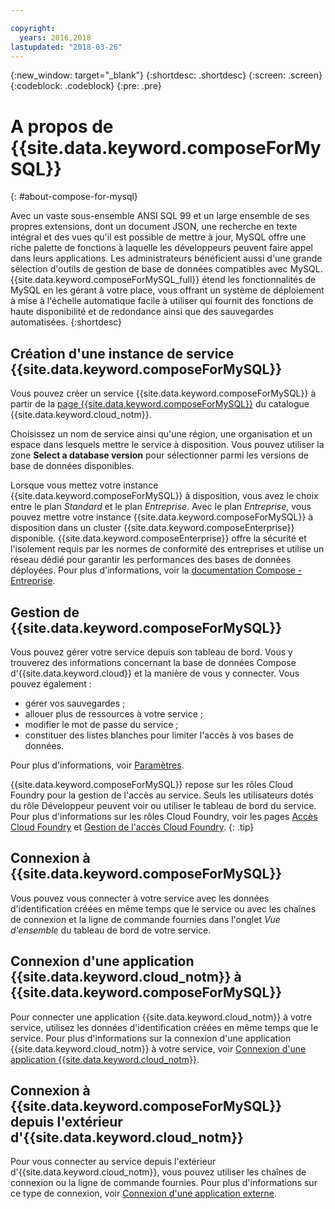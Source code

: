 ```yaml
---

copyright:
  years: 2016,2018
lastupdated: "2018-03-26"
---
```


{:new_window: target="_blank"}
{:shortdesc: .shortdesc}
{:screen: .screen}
{:codeblock: .codeblock}
{:pre: .pre}

# A propos de {{site.data.keyword.composeForMySQL}}
{: #about-compose-for-mysql}

Avec un vaste sous-ensemble ANSI SQL 99 et un large ensemble de ses propres extensions, dont un document JSON, une recherche en texte intégral et des vues qu'il est possible de mettre à jour, MySQL offre une riche palette de fonctions à laquelle les développeurs peuvent faire appel dans leurs applications. Les administrateurs bénéficient aussi d'une grande sélection d'outils de gestion de base de données compatibles avec MySQL. {{site.data.keyword.composeForMySQL_full}} étend les fonctionnalités de MySQL en les gérant à votre place, vous offrant un système de déploiement à mise à l'échelle automatique facile à utiliser qui fournit des fonctions de haute disponibilité et de redondance ainsi que des sauvegardes automatisées.
{:shortdesc}

## Création d'une instance de service {{site.data.keyword.composeForMySQL}}

Vous pouvez créer un service {{site.data.keyword.composeForMySQL}} à partir de la [page {{site.data.keyword.composeForMySQL}}](https://console.{DomainName}/catalog/services/compose-for-mysql/) du catalogue {{site.data.keyword.cloud_notm}}.

Choisissez un nom de service ainsi qu'une région, une organisation et un espace dans lesquels mettre le service à disposition. Vous pouvez utiliser la zone **Select a database version** pour sélectionner parmi les versions de base de données disponibles.

Lorsque vous mettez votre instance {{site.data.keyword.composeForMySQL}} à disposition, vous avez le choix entre le plan *Standard* et le plan *Entreprise*. Avec le plan *Entreprise*, vous pouvez mettre votre instance {{site.data.keyword.composeForMySQL}} à disposition dans un cluster {{site.data.keyword.composeEnterprise}} disponible. {{site.data.keyword.composeEnterprise}} offre la sécurité et l'isolement requis par les normes de conformité des entreprises et utilise un réseau dédié pour garantir les performances des bases de données déployées. Pour plus d'informations, voir la [documentation Compose - Entreprise](../ComposeEnterprise/index.html).

## Gestion de {{site.data.keyword.composeForMySQL}}

Vous pouvez gérer votre service depuis son tableau de bord. Vous y trouverez des informations concernant la base de données Compose d'{{site.data.keyword.cloud}} et la manière de vous y connecter. Vous pouvez également :
- gérer vos sauvegardes ;
- allouer plus de ressources à votre service ;
- modifier le mot de passe du service ;
- constituer des listes blanches pour limiter l'accès à vos bases de données. 

Pour plus d'informations, voir [Paramètres](./dashboard-settings.html).

{{site.data.keyword.composeForMySQL}} repose sur les rôles Cloud Foundry pour la gestion de l'accès au service. Seuls les utilisateurs dotés du rôle Développeur peuvent voir ou utiliser le tableau de bord du service. Pour plus d'informations sur les rôles Cloud Foundry, voir les pages [Accès Cloud Foundry](https://console.bluemix.net/docs/iam/cfaccess.html#cfaccess) et [Gestion de l'accès Cloud Foundry](https://console.bluemix.net/docs/iam/mngcf.html#mngcf).
{: .tip}

## Connexion à {{site.data.keyword.composeForMySQL}}

Vous pouvez vous connecter à votre service avec les données d'identification créées en même temps que le service ou avec les chaînes de connexion et la ligne de commande fournies dans l'onglet *Vue d'ensemble* du tableau de bord de votre service.

## Connexion d'une application {{site.data.keyword.cloud_notm}} à {{site.data.keyword.composeForMySQL}}

Pour connecter une application {{site.data.keyword.cloud_notm}} à votre service, utilisez les données d'identification créées en même temps que le service. Pour plus d'informations sur la connexion d'une application {{site.data.keyword.cloud_notm}} à votre service, voir [Connexion d'une application {{site.data.keyword.cloud_notm}}](./connecting-bluemix-app.html).

## Connexion à {{site.data.keyword.composeForMySQL}} depuis l'extérieur d'{{site.data.keyword.cloud_notm}}

Pour vous connecter au service depuis l'extérieur d'{{site.data.keyword.cloud_notm}}, vous pouvez utiliser les chaînes de connexion ou la ligne de commande fournies. Pour plus d'informations sur ce type de connexion, voir [Connexion d'une application externe](./connecting-external.html).
